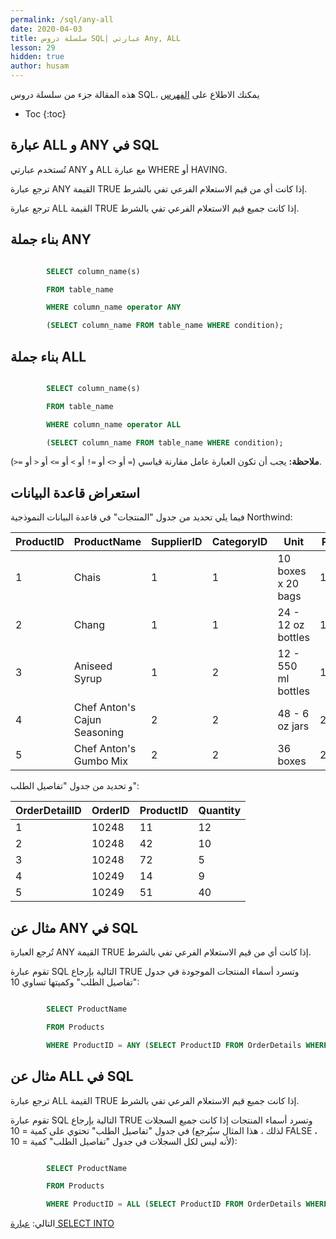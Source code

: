 ```yaml
---
permalink: /sql/any-all
date: 2020-04-03
title: سلسلة دروس SQL| عبارتي Any, ALL
lesson: 29
hidden: true
author: husam
---
```


هذه المقالة جزء من سلسلة دروس SQL، يمكنك الاطلاع على [الفهرس](intro)

* Toc
{:toc}

## عبارة ALL و ANY في SQL

تُستخدم عبارتي ANY و ALL مع عبارة WHERE أو HAVING.

ترجع عبارة ANY القيمة TRUE إذا كانت أي من قيم الاستعلام الفرعي تفي بالشرط.

ترجع عبارة ALL القيمة TRUE إذا كانت جميع قيم الاستعلام الفرعي تفي بالشرط.

## بناء جملة ANY

```sql

		SELECT column_name(s)

		FROM table_name

		WHERE column_name operator ANY

		(SELECT column_name FROM table_name WHERE condition);

```


## بناء جملة ALL

```sql

        SELECT column_name(s)

        FROM table_name

        WHERE column_name operator ALL

        (SELECT column_name FROM table_name WHERE condition); 

```

**ملاحظة:** يجب أن تكون العبارة عامل مقارنة قياسي (`=` أو `<>` أو `=!` أو `>` أو `=>` أو `<` أو `=<`).

## استعراض قاعدة البيانات

فيما يلي تحديد من جدول "المنتجات" في قاعدة البيانات النموذجية Northwind:

| ProductID |	ProductName |	SupplierID |	CategoryID |	Unit |	Price |
| ---------- | ----------- | ----------- | -------------- | ---------- | ----- |
| 1 |	Chais |	1 |	1 |	10 boxes x 20 bags |	18 |
| 2 |	Chang |	1 |	1 |	24 - 12 oz bottles |	19 |
| 3 |	Aniseed Syrup |	1 |	2  |	12 - 550 ml bottles |	10 |
| 4 |	Chef Anton's Cajun Seasoning |	2 |	2  |	48 - 6 oz jars |	22 |
| 5 |	Chef Anton's Gumbo Mix | 	2 |	2 |	36 boxes |	21.35 |

و تحديد من جدول "تفاصيل الطلب":

| OrderDetailID  |	OrderID  |	ProductID  |	Quantity |
| ------------ | -------------- | ---------------- | ----------- |
| 1 |	10248 |	11 |	12 |
| 2 |	10248 |	42 |	10 |
| 3 |	10248 |	72 |	5 |
| 4 |	10249 |	14 |	9 |
| 5 |	10249 |	51 |	40 |

## مثال عن ANY في SQL

تُرجع العبارة ANY القيمة TRUE إذا كانت أي من قيم الاستعلام الفرعي تفي بالشرط.

تقوم عبارة SQL التالية بإرجاع TRUE وتسرد أسماء المنتجات الموجودة في جدول "تفاصيل الطلب" وكميتها تساوي 10:


```sql

		SELECT ProductName

		FROM Products

		WHERE ProductID = ANY (SELECT ProductID FROM OrderDetails WHERE Quantity > 99); 

```


## مثال عن ALL في SQL

ترجع عبارة ALL القيمة TRUE إذا كانت جميع قيم الاستعلام الفرعي تفي بالشرط.

تقوم عبارة SQL التالية بإرجاع TRUE وتسرد أسماء المنتجات إذا كانت جميع السجلات في جدول "تفاصيل الطلب" تحتوي على كمية = 10 (لذلك ، هذا المثال سيُرجع FALSE ، لأنه ليس لكل السجلات في جدول "تفاصيل الطلب" كمية = 10):


```sql

		SELECT ProductName

		FROM Products

		WHERE ProductID = ALL (SELECT ProductID FROM OrderDetails WHERE Quantity = 10);

```

التالي: [عبارة SELECT INTO ](select-into)

